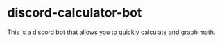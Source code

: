 # discord-calculator-bot
This is a discord bot that allows you to quickly calculate and graph math.
